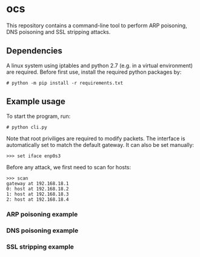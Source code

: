 # ocs
This repository contains a command-line tool to perform ARP poisoning, DNS poisoning and SSL stripping attacks.

## Dependencies
A linux system using iptables and python 2.7 (e.g. in a virtual environment) are required. 
Before first use, install the required python packages by:
```
# python -m pip install -r requirements.txt
```

## Example usage
To start the program, run:
```
# python cli.py
```
Note that root priviliges are required to modify packets.
The interface is automatically set to match the default gateway. It can also be set manually:
```
>>> set iface enp0s3
```
Before any attack, we first need to scan for hosts:
```
>>> scan
gateway at 192.168.18.1
0: host at 192.168.18.2
1: host at 192.168.18.3
2: host at 192.168.18.4
```

### ARP poisoning example

### DNS poisoning example

### SSL stripping example
